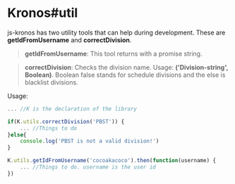 Kronos#util
==

js-kronos has two utility tools that can help during development. These are **getIdFromUsername** and **correctDivision**.


> **getIdFromUsername**: This tool returns with a promise string.

> **correctDivision**: Checks the division name. Usage: **('Division-string', Boolean)**. Boolean false stands for schedule divisions and the else is blacklist divisions.

Usage:
```js
... //K is the declaration of the library

if(K.utils.correctDivision('PBST')) {
    ... //Things to do
}else{
    console.log('PBST is not a valid division!')
}

K.utils.getIdFromUsername('cocoakacoco').then(function(username) {
    ... //Things to do. username is the user id
})
```